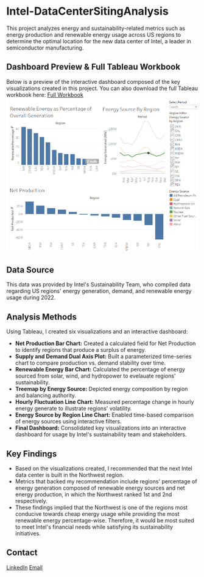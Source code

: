 # Intel-DataCenterSitingAnalysis

This project analyzes energy and sustainability-related metrics such as energy production and renewable energy usage across US regions to determine the optimal location for the new data center of Intel, a leader in semiconductor manufacturing.

## Dashboard Preview & Full Tableau Workbook
Below is a preview of the interactive dashboard composed of the key visualizations created in this project. You can also download the full Tableau workbook here:
[Full Workbook](https://drive.google.com/file/d/1lmjbzir_dAyJbKTu6S1sGS1vXcJCZ6Mm/view?usp=sharing)
![Intel Dashboard Preview](Intel-Dashboard-Preview.png)

## Data Source

This data was provided by Intel's Sustainability Team, who compiled data regarding US regions' energy generation, demand, and renewable energy usage during 2022.

## Analysis Methods

Using Tableau, I created six visualizations and an interactive dashboard:
- **Net Production Bar Chart:** Created a calculated field for Net Production to identify regions that produce a surplus of energy.
- **Supply and Demand Dual Axis Plot:** Built a parameterized time-series chart to compare production vs. demand stability over time.
- **Renewable Energy Bar Chart:** Calculated the percentage of energy sourced from solar, wind, and hydropower to evelauate regions' sustainability.
- **Treemap by Energy Source:** Depicted energy composition by region and balancing authority.
- **Hourly Fluctuation Line Chart:** Measured percentage change in hourly energy generate to illustrate regions' volatility.
- **Energy Source by Region Line Chart:** Enabled time-based comparison of energy sources using interactive filters.
- **Final Dashboard:** Consolidated key visualizations into an interactive dashboard for usage by Intel's sustainability team and stakeholders.

## Key Findings

- Based on the visualizations created, I recommended that the next Intel data center is built in the Northwest region.
- Metrics that backed my recommendation include regions' percentage of energy generation composed of renewable energy sources and net energy production, in which the Northwest ranked 1st and 2nd respectively.
- These findings implied that the Northwest is one of the regions most conducive towards cheap energy usage while providing the most renewable energy percentage-wise. Therefore, it would be most suited to meet Intel's financial needs while satisfying its sustainability initiatives.

## Contact

[LinkedIn](www.linkedin.com/in/jaydon-anyikam) [Email](jkanyikam@gmail.com)
